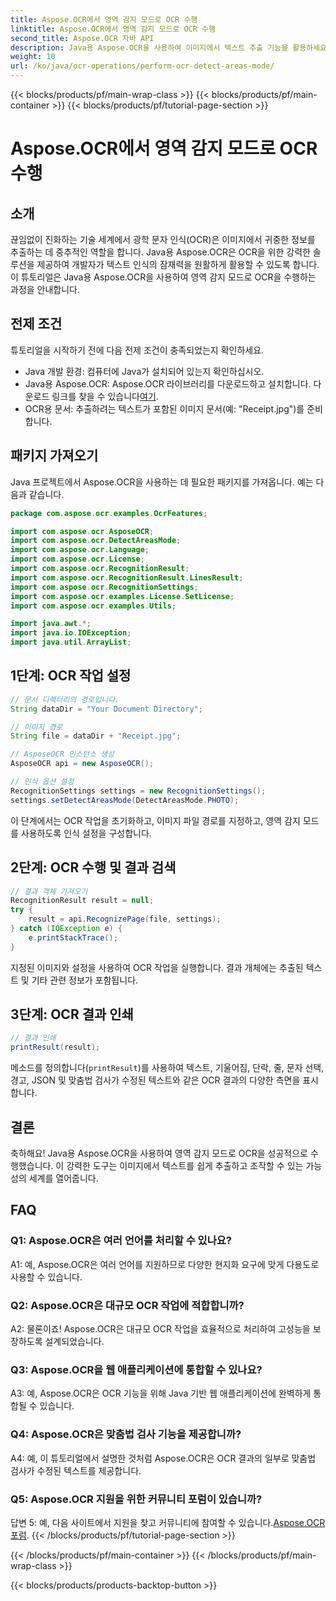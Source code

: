 ```yaml
---
title: Aspose.OCR에서 영역 감지 모드로 OCR 수행
linktitle: Aspose.OCR에서 영역 감지 모드로 OCR 수행
second_title: Aspose.OCR 자바 API
description: Java용 Aspose.OCR을 사용하여 이미지에서 텍스트 추출 기능을 활용하세요. 영역 감지 모드를 사용한 OCR에 대한 포괄적인 튜토리얼입니다.
weight: 10
url: /ko/java/ocr-operations/perform-ocr-detect-areas-mode/
---
```


{{< blocks/products/pf/main-wrap-class >}}
{{< blocks/products/pf/main-container >}}
{{< blocks/products/pf/tutorial-page-section >}}

# Aspose.OCR에서 영역 감지 모드로 OCR 수행

## 소개

끊임없이 진화하는 기술 세계에서 광학 문자 인식(OCR)은 이미지에서 귀중한 정보를 추출하는 데 중추적인 역할을 합니다. Java용 Aspose.OCR은 OCR을 위한 강력한 솔루션을 제공하여 개발자가 텍스트 인식의 잠재력을 원활하게 활용할 수 있도록 합니다. 이 튜토리얼은 Java용 Aspose.OCR을 사용하여 영역 감지 모드로 OCR을 수행하는 과정을 안내합니다.

## 전제 조건

튜토리얼을 시작하기 전에 다음 전제 조건이 충족되었는지 확인하세요.

- Java 개발 환경: 컴퓨터에 Java가 설치되어 있는지 확인하십시오.
-  Java용 Aspose.OCR: Aspose.OCR 라이브러리를 다운로드하고 설치합니다. 다운로드 링크를 찾을 수 있습니다[여기](https://releases.aspose.com/ocr/java/).
- OCR용 문서: 추출하려는 텍스트가 포함된 이미지 문서(예: "Receipt.jpg")를 준비합니다.

## 패키지 가져오기

Java 프로젝트에서 Aspose.OCR을 사용하는 데 필요한 패키지를 가져옵니다. 예는 다음과 같습니다.

```java
package com.aspose.ocr.examples.OcrFeatures;

import com.aspose.ocr.AsposeOCR;
import com.aspose.ocr.DetectAreasMode;
import com.aspose.ocr.Language;
import com.aspose.ocr.License;
import com.aspose.ocr.RecognitionResult;
import com.aspose.ocr.RecognitionResult.LinesResult;
import com.aspose.ocr.RecognitionSettings;
import com.aspose.ocr.examples.License.SetLicense;
import com.aspose.ocr.examples.Utils;

import java.awt.*;
import java.io.IOException;
import java.util.ArrayList;
```

## 1단계: OCR 작업 설정

```java
// 문서 디렉터리의 경로입니다.
String dataDir = "Your Document Directory";

// 이미지 경로
String file = dataDir + "Receipt.jpg";

// AsposeOCR 인스턴스 생성
AsposeOCR api = new AsposeOCR();

// 인식 옵션 설정
RecognitionSettings settings = new RecognitionSettings();
settings.setDetectAreasMode(DetectAreasMode.PHOTO);
```

이 단계에서는 OCR 작업을 초기화하고, 이미지 파일 경로를 지정하고, 영역 감지 모드를 사용하도록 인식 설정을 구성합니다.

## 2단계: OCR 수행 및 결과 검색

```java
// 결과 객체 가져오기
RecognitionResult result = null;
try {
    result = api.RecognizePage(file, settings);
} catch (IOException e) {
    e.printStackTrace();
}
```

지정된 이미지와 설정을 사용하여 OCR 작업을 실행합니다. 결과 개체에는 추출된 텍스트 및 기타 관련 정보가 포함됩니다.

## 3단계: OCR 결과 인쇄

```java
// 결과 인쇄
printResult(result);
```

메소드를 정의합니다(`printResult`)를 사용하여 텍스트, 기울어짐, 단락, 줄, 문자 선택, 경고, JSON 및 맞춤법 검사가 수정된 텍스트와 같은 OCR 결과의 다양한 측면을 표시합니다.

## 결론

축하해요! Java용 Aspose.OCR을 사용하여 영역 감지 모드로 OCR을 성공적으로 수행했습니다. 이 강력한 도구는 이미지에서 텍스트를 쉽게 추출하고 조작할 수 있는 가능성의 세계를 열어줍니다.

## FAQ

### Q1: Aspose.OCR은 여러 언어를 처리할 수 있나요?

A1: 예, Aspose.OCR은 여러 언어를 지원하므로 다양한 현지화 요구에 맞게 다용도로 사용할 수 있습니다.

### Q2: Aspose.OCR은 대규모 OCR 작업에 적합합니까?

A2: 물론이죠! Aspose.OCR은 대규모 OCR 작업을 효율적으로 처리하여 고성능을 보장하도록 설계되었습니다.

### Q3: Aspose.OCR을 웹 애플리케이션에 통합할 수 있나요?

A3: 예, Aspose.OCR은 OCR 기능을 위해 Java 기반 웹 애플리케이션에 완벽하게 통합될 수 있습니다.

### Q4: Aspose.OCR은 맞춤법 검사 기능을 제공합니까?

A4: 예, 이 튜토리얼에서 설명한 것처럼 Aspose.OCR은 OCR 결과의 일부로 맞춤법 검사가 수정된 텍스트를 제공합니다.

### Q5: Aspose.OCR 지원을 위한 커뮤니티 포럼이 있습니까?

 답변 5: 예, 다음 사이트에서 지원을 찾고 커뮤니티에 참여할 수 있습니다.[Aspose.OCR 포럼](https://forum.aspose.com/c/ocr/16).
{{< /blocks/products/pf/tutorial-page-section >}}

{{< /blocks/products/pf/main-container >}}
{{< /blocks/products/pf/main-wrap-class >}}

{{< blocks/products/products-backtop-button >}}
